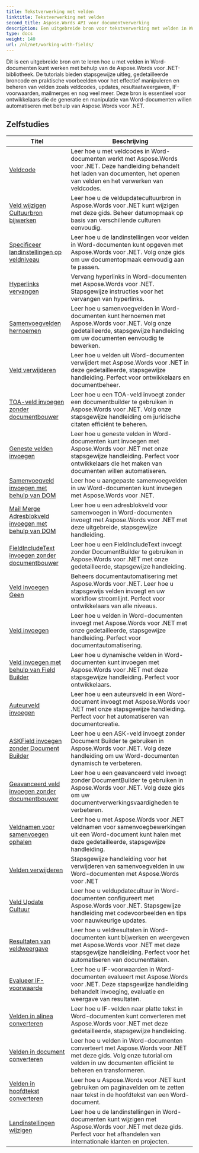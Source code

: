```yaml
---
title: Tekstverwerking met velden
linktitle: Tekstverwerking met velden
second_title: Aspose.Words API voor documentverwerking
description: Een uitgebreide bron voor tekstverwerking met velden in Word-documenten met Aspose.Words voor .NET. Tutorials, voorbeelden en gedetailleerde uitleg.
type: docs
weight: 140
url: /nl/net/working-with-fields/
---
```

Dit is een uitgebreide bron om te leren hoe u met velden in Word-documenten kunt werken met behulp van de Aspose.Words voor .NET-bibliotheek. De tutorials bieden stapsgewijze uitleg, gedetailleerde broncode en praktische voorbeelden voor het effectief manipuleren en beheren van velden zoals veldcodes, updates, resultaatweergaven, IF-voorwaarden, mailmerges en nog veel meer. Deze bron is essentieel voor ontwikkelaars die de generatie en manipulatie van Word-documenten willen automatiseren met behulp van Aspose.Words voor .NET.

 ## Zelfstudies
| Titel | Beschrijving |
| --- | --- |
| [Veldcode](./field-code/) | Leer hoe u met veldcodes in Word-documenten werkt met Aspose.Words voor .NET. Deze handleiding behandelt het laden van documenten, het openen van velden en het verwerken van veldcodes. |
| [Veld wijzigen Cultuurbron bijwerken](./change-field-update-culture-source/) | Leer hoe u de veldupdatecultuurbron in Aspose.Words voor .NET kunt wijzigen met deze gids. Beheer datumopmaak op basis van verschillende culturen eenvoudig.|
| [Specificeer landinstellingen op veldniveau](./specify-locale-at-field-level/) | Leer hoe u de landinstellingen voor velden in Word-documenten kunt opgeven met Aspose.Words voor .NET. Volg onze gids om uw documentopmaak eenvoudig aan te passen. |
| [Hyperlinks vervangen](./replace-hyperlinks/) | Vervang hyperlinks in Word-documenten met Aspose.Words voor .NET. Stapsgewijze instructies voor het vervangen van hyperlinks. |
| [Samenvoegvelden hernoemen](./rename-merge-fields/) | Leer hoe u samenvoegvelden in Word-documenten kunt hernoemen met Aspose.Words voor .NET. Volg onze gedetailleerde, stapsgewijze handleiding om uw documenten eenvoudig te bewerken. |
| [Veld verwijderen](./remove-field/) | Leer hoe u velden uit Word-documenten verwijdert met Aspose.Words voor .NET in deze gedetailleerde, stapsgewijze handleiding. Perfect voor ontwikkelaars en documentbeheer. |
| [TOA-veld invoegen zonder documentbouwer](./insert-toafield-without-document-builder/) | Leer hoe u een TOA-veld invoegt zonder een documentbuilder te gebruiken in Aspose.Words voor .NET. Volg onze stapsgewijze handleiding om juridische citaten efficiënt te beheren. |
| [Geneste velden invoegen](./insert-nested-fields/) | Leer hoe u geneste velden in Word-documenten kunt invoegen met Aspose.Words voor .NET met onze stapsgewijze handleiding. Perfect voor ontwikkelaars die het maken van documenten willen automatiseren. |
| [Samenvoegveld invoegen met behulp van DOM](./insert-merge-field-using-dom/) | Leer hoe u aangepaste samenvoegvelden in uw Word-documenten kunt invoegen met Aspose.Words voor .NET. |
| [Mail Merge Adresblokveld invoegen met behulp van DOM](./insert-mail-merge-address-block-field-using-dom/) | Leer hoe u een adresblokveld voor samenvoegen in Word-documenten invoegt met Aspose.Words voor .NET met deze uitgebreide, stapsgewijze handleiding. |
| [FieldIncludeText invoegen zonder documentbouwer](./insert-field-include-text-without-document-builder/) |  Leer hoe u een FieldIncludeText invoegt zonder DocumentBuilder te gebruiken in Aspose.Words voor .NET met onze gedetailleerde, stapsgewijze handleiding. |
| [Veld invoegen Geen](./insert-field-none/) | Beheers documentautomatisering met Aspose.Words voor .NET. Leer hoe u stapsgewijs velden invoegt en uw workflow stroomlijnt. Perfect voor ontwikkelaars van alle niveaus. |
| [Veld invoegen](./insert-field/) | Leer hoe u velden in Word-documenten invoegt met Aspose.Words voor .NET met onze gedetailleerde, stapsgewijze handleiding. Perfect voor documentautomatisering. |
| [Veld invoegen met behulp van Field Builder](./insert-field-using-field-builder/) | Leer hoe u dynamische velden in Word-documenten kunt invoegen met Aspose.Words voor .NET met deze stapsgewijze handleiding. Perfect voor ontwikkelaars. |
| [Auteurveld invoegen](./insert-author-field/) | Leer hoe u een auteursveld in een Word-document invoegt met Aspose.Words voor .NET met onze stapsgewijze handleiding. Perfect voor het automatiseren van documentcreatie. |
| [ASKField invoegen zonder Document Builder](./insert-askfield-with-out-document-builder/) | Leer hoe u een ASK-veld invoegt zonder Document Builder te gebruiken in Aspose.Words voor .NET. Volg deze handleiding om uw Word-documenten dynamisch te verbeteren. |
| [Geavanceerd veld invoegen zonder documentbouwer](./insert-advance-field-with-out-document-builder/) | Leer hoe u een geavanceerd veld invoegt zonder DocumentBuilder te gebruiken in Aspose.Words voor .NET. Volg deze gids om uw documentverwerkingsvaardigheden te verbeteren. |
| [Veldnamen voor samenvoegen ophalen](./get-mail-merge-field-names/) | Leer hoe u met Aspose.Words voor .NET veldnamen voor samenvoegbewerkingen uit een Word-document kunt halen met deze gedetailleerde, stapsgewijze handleiding. |
| [Velden verwijderen](./delete-fields/) | Stapsgewijze handleiding voor het verwijderen van samenvoegvelden in uw Word-documenten met Aspose.Words voor .NET |
| [Veld Update Cultuur](./field-update-culture/) | Leer hoe u veldupdatecultuur in Word-documenten configureert met Aspose.Words voor .NET. Stapsgewijze handleiding met codevoorbeelden en tips voor nauwkeurige updates. |
| [Resultaten van veldweergave](./field-display-results/) | Leer hoe u veldresultaten in Word-documenten kunt bijwerken en weergeven met Aspose.Words voor .NET met deze stapsgewijze handleiding. Perfect voor het automatiseren van documenttaken. |
| [Evalueer IF-voorwaarde](./evaluate-ifcondition/) | Leer hoe u IF-voorwaarden in Word-documenten evalueert met Aspose.Words voor .NET. Deze stapsgewijze handleiding behandelt invoeging, evaluatie en weergave van resultaten. |
| [Velden in alinea converteren](./convert-fields-in-paragraph/) | Leer hoe u IF-velden naar platte tekst in Word-documenten kunt converteren met Aspose.Words voor .NET met deze gedetailleerde, stapsgewijze handleiding. |
| [Velden in document converteren](./convert-fields-in-document/) | Leer hoe u velden in Word-documenten converteert met Aspose.Words voor .NET met deze gids. Volg onze tutorial om velden in uw documenten efficiënt te beheren en transformeren. |
| [Velden in hoofdtekst converteren](./convert-fields-in-body/) | Leer hoe u Aspose.Words voor .NET kunt gebruiken om paginavelden om te zetten naar tekst in de hoofdtekst van een Word-document. |
| [Landinstellingen wijzigen](./change-locale/) | Leer hoe u de landinstellingen in Word-documenten kunt wijzigen met Aspose.Words voor .NET met deze gids. Perfect voor het afhandelen van internationale klanten en projecten. |